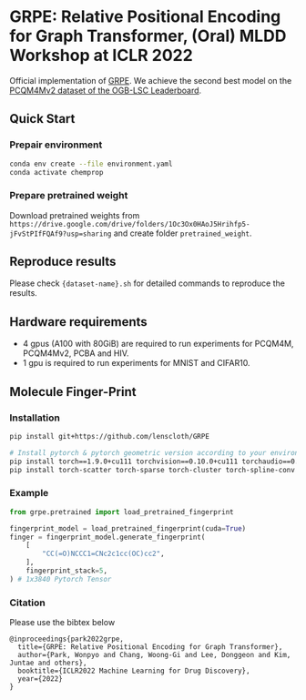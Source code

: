 # GRPE: Relative Positional Encoding for Graph Transformer, (Oral) MLDD Workshop at ICLR 2022 

Official implementation of [GRPE](https://arxiv.org/abs/2201.12787). 
We achieve the second best model on the [PCQM4Mv2 dataset of the OGB-LSC Leaderboard](https://ogb.stanford.edu/docs/lsc/leaderboards/).


## Quick Start

### Prepair environment
```bash
conda env create --file environment.yaml
conda activate chemprop
```

### Prepare pretrained weight
Download pretrained weights from ```https://drive.google.com/drive/folders/1Oc3Ox0HAoJ5Hrihfp5-jFvStPIfFQAf9?usp=sharing```
and create folder ```pretrained_weight```.


## Reproduce results

Please check ```{dataset-name}.sh``` for detailed commands to reproduce the results.


## Hardware requirements

* 4 gpus (A100 with 80GiB) are required to run experiments for PCQM4M, PCQM4Mv2, PCBA and HIV.
* 1 gpu is required to run experiments for MNIST and CIFAR10.


## Molecule Finger-Print

### Installation
```bash
pip install git+https://github.com/lenscloth/GRPE

# Install pytorch & pytorch geometric version according to your environment
pip install torch==1.9.0+cu111 torchvision==0.10.0+cu111 torchaudio==0.9.0 -f https://download.pytorch.org/whl/torch_stable.html
pip install torch-scatter torch-sparse torch-cluster torch-spline-conv torch-geometric -f https://data.pyg.org/whl/torch-1.9.0+cu111.html
```

### Example
```python
from grpe.pretrained import load_pretrained_fingerprint

fingerprint_model = load_pretrained_fingerprint(cuda=True)
finger = fingerprint_model.generate_fingerprint(
    [
        "CC(=O)NCCC1=CNc2c1cc(OC)cc2",
    ],
    fingerprint_stack=5,
) # 1x3840 Pytorch Tensor

```

### Citation

Please use the bibtex below

```
@inproceedings{park2022grpe,
  title={GRPE: Relative Positional Encoding for Graph Transformer},
  author={Park, Wonpyo and Chang, Woong-Gi and Lee, Donggeon and Kim, Juntae and others},
  booktitle={ICLR2022 Machine Learning for Drug Discovery},
  year={2022}
}
```

